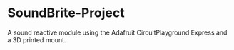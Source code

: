 # SoundBrite-Project
A sound reactive module using the Adafruit CircuitPlayground Express and a 3D printed mount.
